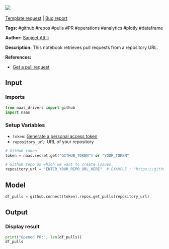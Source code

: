 <a href="https://app.naas.ai/user-redirect/naas/downloader?url=https://raw.githubusercontent.com/jupyter-naas/awesome-notebooks/master/GitHub/GitHub_Get_open_pull_requests.ipynb" target="_parent"><img src="https://naasai-public.s3.eu-west-3.amazonaws.com/open_in_naas.svg"/></a><br><br><a href="https://github.com/jupyter-naas/awesome-notebooks/issues/new?assignees=&labels=&template=template-request.md&title=Tool+-+Action+of+the+notebook+">Template request</a> | <a href="https://github.com/jupyter-naas/awesome-notebooks/issues/new?assignees=&labels=bug&template=bug_report.md&title=GitHub+-+Get+open+pull+requests:+Error+short+description">Bug report</a>

**Tags:** #github #repos #pulls #PR #operations #analytics #plotly #dataframe

**Author:** [Sanjeet Attili](https://www.linkedin.com/in/sanjeet-attili-760bab190/)

**Description:** This notebook retrieves pull requests from a repository URL.

**References:**
- [Get a pull request](https://docs.github.com/en/rest/pulls/pulls?apiVersion=2022-11-28#get-a-pull-request)

## Input

### Imports


```python
from naas_drivers import github
import naas
```

### Setup Variables
- `token`: [Generate a personal access token](https://docs.github.com/en/github/authenticating-to-github/creating-a-personal-access-token)
- `repository_url`: URL of your repository


```python
# GitHub token
token = naas.secret.get("GITHUB_TOKEN") or "YOUR_TOKEN"

# Github repo on which we want to create issues.
repository_url = "ENTER_YOUR_REPO_URL_HERE"  # EXAMPLE : "https://github.com/jupyter-naas/awesome-notebooks"
```

## Model


```python
df_pulls = github.connect(token).repos.get_pulls(repository_url)
```

## Output

### Display result


```python
print("Opened PR:", len(df_pulls))
df_pulls
```
